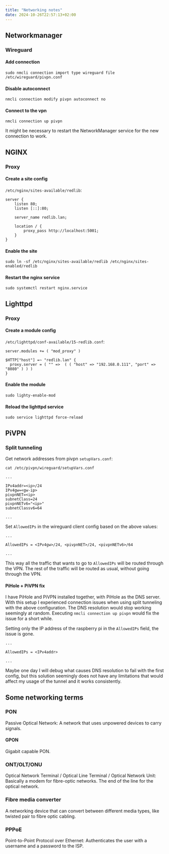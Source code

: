 ```yaml
---
title: "Networking notes"
date: 2024-10-26T22:57:13+02:00
---
```


## Networkmanager

### Wireguard

#### Add connection

```terminal
sudo nmcli connection import type wireguard file /etc/wireguard/pivpn.conf
```

#### Disable autoconnect

```terminal
nmcli connection modify pivpn autoconnect no
```

#### Connect to the vpn

```terminal
nmcli connection up pivpn
```

It might be necessary to restart the NetworkManager service for the new connection to work.

## NGINX

### Proxy

#### Create a site config

`/etc/nginx/sites-available/redlib`:

```nginx
server {
    listen 80;
    listen [::]:80;

    server_name redlib.lan;

    location / {
        proxy_pass http://localhost:5001;
    }
}
```

#### Enable the site

```terminal
sudo ln -sf /etc/nginx/sites-available/redlib /etc/nginx/sites-enabled/redlib
```

#### Restart the nginx service

```terminal
sudo systemctl restart nginx.service
```

## Lighttpd

### Proxy

#### Create a module config

`/etc/lighttpd/conf-available/15-redlib.conf`:

```lighttpd
server.modules += ( "mod_proxy" )

$HTTP["host"] =~ "redlib.lan" {
  proxy.server = ( "" =>  ( ( "host" => "192.168.0.111", "port" => "8080" ) ) )
}
```

#### Enable the module

```terminal
sudo lighty-enable-mod
```

#### Reload the lighttpd service

```terminal
sudo service lighttpd force-reload
```

## PiVPN

### Split tunneling

Get network addresses from pivpn `setupVars.conf`:

```terminal
cat /etc/pivpn/wireguard/setupVars.conf
```

```text
...

IPv4addr=<ip>/24
IPv4gw=<gw-ip>
pivpnNET=<ip>
subnetClass=24
pivpnNETv6="<ip>"
subnetClassv6=64

...
```

Set `AllowedIPs` in the wireguard client config based on the above values:

```text
...

AllowedIPs = <IPv4gw>/24, <pivpnNET>/24, <pivpnNETv6>/64

...
```

This way all the traffic that wants to go to `AllowedIPs` will be routed through the VPN.
The rest of the traffic will be routed as usual, without going through the VPN.

#### PiHole + PiVPN fix

I have PiHole and PiVPN installed together, with PiHole as the DNS server.
With this setup I experienced connection issues when using split tunneling with the above configuration.
The DNS resolution would stop working seemingly at random.
Executing `nmcli connection up pivpn` would fix the issue for a short while.

Setting only the IP address of the raspberry pi in the `AllowedIPs` field, the issue is gone.

```text
...

AllowedIPs = <IPv4addr>

...
```

Maybe one day I will debug what causes DNS resolution to fail with the first config, but this solution seemingly does not have any limitations that would affect my usage of the tunnel and it works consistently.

## Some networking terms

### PON

Passive Optical Network: A network that uses unpowered devices to carry signals.

#### GPON

Gigabit capable PON.

### ONT/OLT/ONU

Optical Network Terminal / Optical Line Terminal / Optical Network Unit: Basically a modem for fibre-optic networks.
The end of the line for the optical network.

### Fibre media converter

A networking device that can convert between different media types, like twisted pair to fibre optic cabling.

### PPPoE

Point-to-Point Protocol over Ethernet: Authenticates the user with a username and a password to the ISP.
